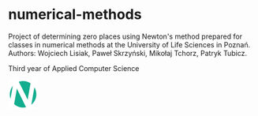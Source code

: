 # numerical-methods
Project of determining zero places using Newton's method prepared for classes in numerical methods at the University of Life Sciences in Poznań.
Authors: Wojciech Lisiak, Paweł Skrzyński, Mikołaj Tchorz, Patryk Tubicz.

Third year of Applied Computer Science

![Newton Method app logo](https://github.com/2bicz/numerical-methods/blob/main/Images/app_logo.png)
